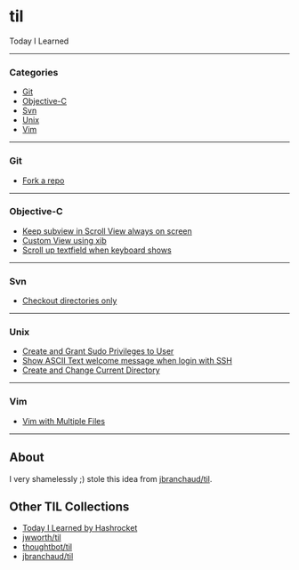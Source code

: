 # til
Today I Learned

---

### Categories

- [Git](#git)
- [Objective-C](#objective-c)
- [Svn](#svn)
- [Unix](#unix)
- [Vim](#vim)

---

### Git

- [Fork a repo](git/fork-a-repo.md)

---

### Objective-C

- [Keep subview in Scroll View always on screen](obj-c/keep-subview-in-scrollView-always-on-screen.md)
- [Custom View using xib](obj-c/custom-view-using-xib.md)
- [Scroll up textfield when keyboard shows](obj-c/scroll-up-textfield-when-keyboard-shows.md)

---

### Svn

- [Checkout directories only](svn/checkout-dir-only.md)

---

### Unix

- [Create and Grant Sudo Privileges to User](unix/create-and-grant-sudo-privileges-to-user.md)
- [Show ASCII Text welcome message when login with SSH](unix/show-ascii-text-welcome-message-when-login-with-ssh.md)
- [Create and Change Current Directory](unix/create-and-change-current-directory.md)

---

### Vim

- [Vim with Multiple Files](vim/vim-with-multiple-files.md)

---

## About

I very shamelessly ;) stole this idea from [jbranchaud/til](https://github.com/jbranchaud/til).

## Other TIL Collections

* [Today I Learned by Hashrocket](https://til.hashrocket.com)
* [jwworth/til](https://github.com/jwworth/til)
* [thoughtbot/til](https://github.com/thoughtbot/til)
* [jbranchaud/til](https://github.com/jbranchaud/til)
